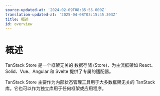 ```yaml
---
source-updated-at: '2024-02-09T08:35:55.000Z'
translation-updated-at: '2025-04-08T03:15:45.303Z'
title: 概述
id: overview
---
```

# 概述

TanStack Store 是一个框架无关的 数据存储 (Store)，为主流框架如 React、Solid、Vue、Angular 和 Svelte 提供了专属的适配器。

TanStack Store 主要作为内部状态管理工具用于大多数框架无关的 TanStack 库。它也可以作为独立库用于任何框架或应用程序。
